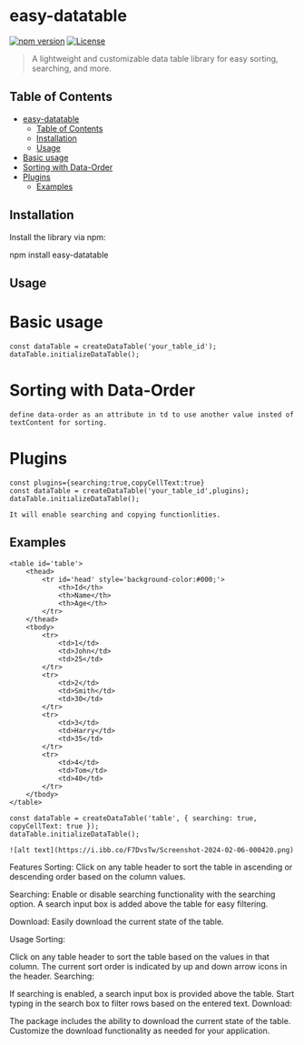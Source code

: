 # easy-datatable

[![npm version](https://img.shields.io/npm/v/easy-datatable.svg)](https://www.npmjs.com/package/easy-datatable)
[![License](https://img.shields.io/npm/l/easy-datatable.svg)](https://opensource.org/licenses/MIT)

> A lightweight and customizable data table library for easy sorting, searching, and more.

## Table of Contents

- [easy-datatable](#easy-datatable)
  - [Table of Contents](#table-of-contents)
  - [Installation](#installation)
  - [Usage](#usage)
- [Basic usage](#basic-usage)
- [Sorting with Data-Order](#sorting-with-data-order)
- [Plugins](#plugins)
  - [Examples](#examples)

## Installation

Install the library via npm:

npm install easy-datatable

## Usage

# Basic usage

    const dataTable = createDataTable('your_table_id');
    dataTable.initializeDataTable();

# Sorting with Data-Order

    define data-order as an attribute in td to use another value insted of textContent for sorting.

# Plugins

    const plugins={searching:true,copyCellText:true}
    const dataTable = createDataTable('your_table_id',plugins);
    dataTable.initializeDataTable();

    It will enable searching and copying functionlities.

## Examples

    <table id='table'>
        <thead>
            <tr id='head' style='background-color:#000;'>
                <th>Id</th>
                <th>Name</th>
                <th>Age</th>
            </tr>
        </thead>
        <tbody>
            <tr>
                <td>1</td>
                <td>John</td>
                <td>25</td>
            </tr>
            <tr>
                <td>2</td>
                <td>Smith</td>
                <td>30</td>
            </tr>
            <tr>
                <td>3</td>
                <td>Harry</td>
                <td>35</td>
            </tr>
            <tr>
                <td>4</td>
                <td>Tom</td>
                <td>40</td>
            </tr>
        </tbody>
    </table>

    const dataTable = createDataTable('table', { searching: true, copyCellText: true });
    dataTable.initializeDataTable();

    ![alt text](https://i.ibb.co/F7DvsTw/Screenshot-2024-02-06-000420.png)

Features
Sorting: Click on any table header to sort the table in ascending or descending order based on the column values.

Searching: Enable or disable searching functionality with the searching option. A search input box is added above the table for easy filtering.

Download: Easily download the current state of the table.

Usage
Sorting:

Click on any table header to sort the table based on the values in that column.
The current sort order is indicated by up and down arrow icons in the header.
Searching:

If searching is enabled, a search input box is provided above the table.
Start typing in the search box to filter rows based on the entered text.
Download:

The package includes the ability to download the current state of the table.
Customize the download functionality as needed for your application.

